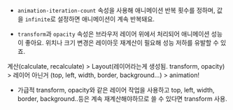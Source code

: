- `animation-iteration-count` 속성을 사용해 애니메이션 반복 횟수를 정하며, 값을 `infinite`로 설정하면 애니메이션이 계속 반복돼요.

- `transform`과 `opacity` 속성은 브라우저 레이어 위에서 처리되어 애니메이션 성능이 좋아요. 위치나 크기 변경은 레이아웃 재계산이 필요해 성능 저하를 유발할 수 있죠.

계산(calculate, recalculate) > Layout(레이어라는게 생성됨. transform, opacity) > 레이어 아닌거 (top, left, width, border, background...) > animation!

- 가급적 transform, opacity와 같은 레이어 작업을 사용하고 top, left, width, border, background..등은 계속 재계산해야하므로 쓸 수 있다면 transform 사용.
